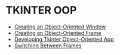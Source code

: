 ﻿
# TKINTER OOP

- [Creating an Object-Oriented Window](Tkinter_OOP/OOP_WINDOW/oop-window)
- [Creating an Object-Oriented Frame](Tkinter_OOP/OOP_FRAMES/oop-frames.md)
- [Developing Tkinter Object-Oriented App](Tkinter_OOP/OOP_APP/oop-app.md)
- [Switching Between Frames](Tkinter_OOP/SWITCHING_TKRAISE/switching.md)
